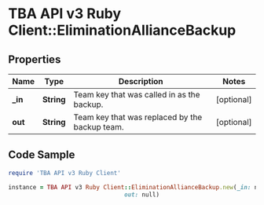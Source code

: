 # TBA API v3 Ruby Client::EliminationAllianceBackup

## Properties

Name | Type | Description | Notes
------------ | ------------- | ------------- | -------------
**_in** | **String** | Team key that was called in as the backup. | [optional] 
**out** | **String** | Team key that was replaced by the backup team. | [optional] 

## Code Sample

```ruby
require 'TBA API v3 Ruby Client'

instance = TBA API v3 Ruby Client::EliminationAllianceBackup.new(_in: null,
                                 out: null)
```


